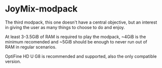 # JoyMix-modpack
The third modpack, this one doesn't have a central objective, but an interest in giving the user as many things to choose to do and enjoy.

At least 3-3.5GiB of RAM is required to play the modpack, ~4GiB is the minimum recomended and ~5GiB should be enough to never run out of RAM in regular scenarios.

OptiFine HD U G8 is recommended and supported, also the only compatible version.
